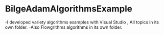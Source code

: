 # BilgeAdamAlgorithmsExample

-I developed variety algorithms examples with Visual Studio , All topics in its own folder.
-Also Flowgrithms algorithms in its own folder.

